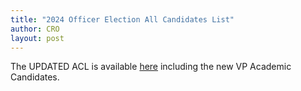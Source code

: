 ```yaml
---
title: "2024 Officer Election All Candidates List"
author: CRO
layout: post
---
```


The UPDATED ACL is available <a href="https://docs.google.com/document/d/17qrBH0LStW4WGRbOD5ygcR5rD3B5TrlneID2r7BsR4k/edit?usp=sharing">here</a> including the new VP Academic Candidates.
